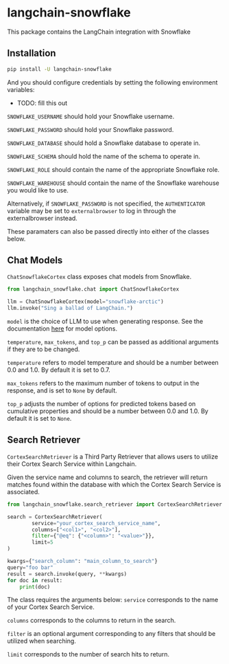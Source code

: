 # langchain-snowflake

This package contains the LangChain integration with Snowflake

## Installation

```bash
pip install -U langchain-snowflake
```

And you should configure credentials by setting the following environment variables:

* TODO: fill this out

`SNOWFLAKE_USERNAME` should hold your Snowflake username.

`SNOWFLAKE_PASSWORD` should hold your Snowflake password.

`SNOWFLAKE_DATABASE` should hold a Snowflake database to operate in.

`SNOWFLAKE_SCHEMA` should hold the name of the schema to operate in.

`SNOWFLAKE_ROLE` should contain the name of the appropriate Snowflake role.

`SNOWFLAKE_WAREHOUSE` should contain the name of the Snowflake warehouse you would like to use.

Alternatively, if `SNOWFLAKE_PASSWORD` is not specified, the `AUTHENTICATOR` variable may be set to `externalbrowser` to log in through the externalbrowser instead.

These paramaters can also be passed directly into either of the classes below.

## Chat Models

`ChatSnowflakeCortex` class exposes chat models from Snowflake.

```python
from langchain_snowflake.chat import ChatSnowflakeCortex

llm = ChatSnowflakeCortex(model="snowflake-arctic")
llm.invoke("Sing a ballad of LangChain.")
```

`model` is the choice of LLM to use when generating response. See the documentation [here](https://docs.snowflake.com/en/sql-reference/functions/complete-snowflake-cortex) for model options.

`temperature`, `max_tokens`, and `top_p` can be passed as additional arguments if they are to be changed.

`temperature` refers to model temperature and should be a number between 0.0 and 1.0. By default it is set to 0.7.

 `max_tokens` refers to the maximum number of tokens to output in the response, and is set to `None` by default.
 
`top_p` adjusts the number of options for predicted tokens based on cumulative properties and should be a number between 0.0 and 1.0. By default it is set to `None`.

## Search Retriever
`CortexSearchRetriever` is a Third Party Retriever that allows users to utilize their Cortex Search Service within Langchain.

Given the service name and columns to search, the retriever will return matches found within the database with which the Cortex Search Service is associated.

```python
from langchain_snowflake.search_retriever import CortexSearchRetriever

search = CortexSearchRetriever(
        service="your_cortex_search_service_name",
        columns=["<col1>", "<col2>"],
        filter={"@eq": {"<column>": "<value>"}},
        limit=5
)

kwargs={"search_column": "main_column_to_search"}
query="foo bar"
result = search.invoke(query, **kwargs)
for doc in result:
    print(doc)
```

The class requires the arguments below:
`service` corresponds to the name of your Cortex Search Service.

`columns` corresponds to the columns to return in the search.

`filter` is an optional argument corresponding to any filters that should be utilized when searching.

`limit` corresponds to the number of search hits to return.
